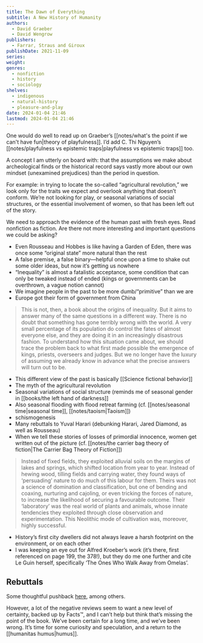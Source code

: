 ```yaml
---
title: The Dawn of Everything
subtitle: A New History of Humanity
authors:
  - David Graeber
  - David Wengrow
publishers:
  - Farrar, Straus and Giroux
publishDate: 2021-11-09
series: 
weight: 
genres:
  - nonfiction
  - history
  - sociology
shelves:
  - indigenous
  - natural-history
  - pleasure-and-play
date: 2024-01-04 21:46
lastmod: 2024-01-04 21:46
---
```

One would do well to read up on Graeber’s [[notes/what's the point if we can't have fun|theory of playfulness]]. I’d add C. Thi Nguyen’s [[notes/playfulness vs epistemic traps|playfulness vs epistemic traps]] too. 

A concept I am utterly on board with: that the assumptions we make about archeological finds or the historical record says vastly more about our own mindset (unexamined prejudices) than the period in question. 

For example: in trying to locate the so-called “agricultural revolution,” we look only for the traits we expect and overlook anything that doesn’t conform. We’re not looking for play, or seasonal variations of social structures, or the essential involvement of women, so that has been left out of the story. 

We need to approach the evidence of the human past with fresh eyes. Read nonfiction as fiction. Are there not more interesting and important questions we could be asking?

* Even Rousseau and Hobbes is like having a Garden of Eden, there was once some “original state” more natural than the rest 
* A false premise, a false binary—helpful once upon a time to shake out some older ideas, but now it’s getting us nowhere
* “Inequality” is almost a fatalistic acceptance, some condition that can only be tweaked instead of ended (kings or governments can be overthrown, a vague notion cannot)
* We imagine people in the past to be more dumb/“primitive” than we are
* Europe got their form of government from China

> This is not, then, a book about the origins of inequality. But it aims to answer many of the same questions in a different way. There is no doubt that something has gone terribly wrong with the world. A very small percentage of its population do control the fates of almost everyone else, and they are doing it in an increasingly disastrous fashion. To understand how this situation came about, we should trace the problem back to what first made possible the emergence of kings, priests, overseers and judges. But we no longer have the luxury of assuming we already know in advance what the precise answers will turn out to be.

* This different view of the past is basically [[Science fictional behavior]]
* The myth of the agricultural revolution 
* Seasonal variations of social structure  (reminds me of seasonal gender in [[books/the left hand of darkness]]
* Also seasonal flooding with flood retreat farming (cf. [[notes/seasonal time|seasonal time]], [[notes/taoism|Taoism]])
* schismogenesis
* Many rebuttals to Yuval Harari (debunking Harari, Jared Diamond, as well as Rousseau)
* When we tell these stories of losses of primordial innocence, women get written out of the picture (cf. [[notes/the carrier bag theory of fiction|The Carrier Bag Theory of Fiction]])

> Instead of fixed fields, they exploited alluvial soils on the margins of lakes and springs, which shifted location from year to year. Instead of hewing wood, tilling fields and carrying water, they found ways of ‘persuading’ nature to do much of this labour for them. Theirs was not a science of domination and classification, but one of bending and coaxing, nurturing and cajoling, or even tricking the forces of nature, to increase the likelihood of securing a favourable outcome. Their ‘laboratory’ was the real world of plants and animals, whose innate tendencies they exploited through close observation and experimentation. This Neolithic mode of cultivation was, moreover, highly successful.

* History’s first city dwellers did not always leave a harsh footprint on the environment, or on each other
* I was keeping an eye out for Alfred Kroeber’s work (it’s there, first referenced on page 199, the 378!), but they do me one further and cite Le Guin herself, specifically ‘The Ones Who Walk Away from Omelas’. 

## Rebuttals

Some thoughtful pushback [here](https://www.goodreads.com/review/show/4614842121), among others.

However, a lot of the negative reviews seem to want a new level of certainty, backed up by Facts™, and I can’t help but think that’s missing the point of the book. We’ve been certain for a long time, and we’ve been wrong. It’s time for some curiosity and speculation, and a return to the [[humanitas humus|humus]].

